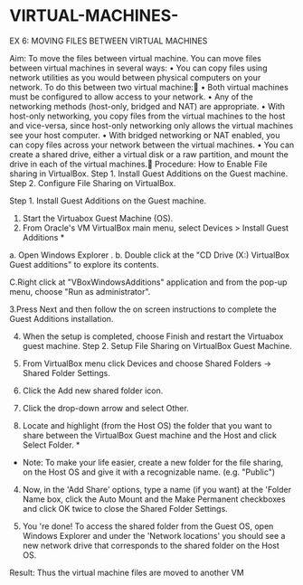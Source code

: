 # VIRTUAL-MACHINES-
EX 6: MOVING FILES BETWEEN VIRTUAL MACHINES

Aim:
To move the files between virtual machine.
 You can move files between virtual machines in several ways:
•	You can copy files using network utilities as you would between physical computers on your network. To do this between two virtual machine:
•	Both virtual machines must be configured to allow access to your network.
•	Any of the networking methods (host-only, bridged and NAT) are appropriate. 
•	With host-only networking, you copy files from the virtual machines to the host and vice-versa, since host-only networking only allows the virtual machines see your host computer.
•	With bridged networking or NAT enabled, you can copy files across your network between the virtual machines.
•	You can create a shared drive, either a virtual disk or a raw partition, and mount the drive in each of the virtual machines.
Procedure:
		How to Enable File sharing in VirtualBox. 
Step 1. Install Guest Additions on the Guest machine. 
Step 2. Configure File Sharing on VirtualBox. 
 
Step 1. Install Guest Additions on the Guest machine. 
1. Start the Virtuabox Guest Machine (OS). 
2. From Oracle's VM VirtualBox main menu, select Devices > Install Guest Additions *

a.	Open Windows Explorer
                  . b. Double click at the "CD Drive (X:) VirtualBox Guest additions" to explore its contents.




























C.Right click at "VBoxWindowsAdditions" application and from the pop-up menu, choose "Run as administrator".
 

3.Press Next and then follow the on screen instructions to complete the Guest Additions installation.
	 

4. When the setup is completed, choose Finish and restart the Virtuabox guest machine.
Step 2. Setup File Sharing on VirtualBox Guest Machine.
1. From VirtualBox menu click Devices and choose Shared Folders -> Shared Folder Settings.


 

2. Click the Add new shared folder icon.
 

3. Click the drop-down arrow and select Other.
 

3.	Locate and highlight (from the Host OS) the folder that you want to share between the VirtualBox Guest machine and the Host and click Select Folder. *
* Note: To make your life easier, create a new folder for the file sharing, on the Host OS and give it with a recognizable name. (e.g. "Public")
 

4.	Now, in the 'Add Share' options, type a name (if you want) at the 'Folder Name box, click the Auto Mount and the Make Permanent checkboxes and click OK twice to close the Shared Folder Settings.
 

5.	You 're done! To access the shared folder from the Guest OS, open Windows Explorer and under the 'Network locations' you should see a new network drive that corresponds to the shared folder on the Host OS.



Result:
Thus the virtual machine files are moved to another VM



 
 


